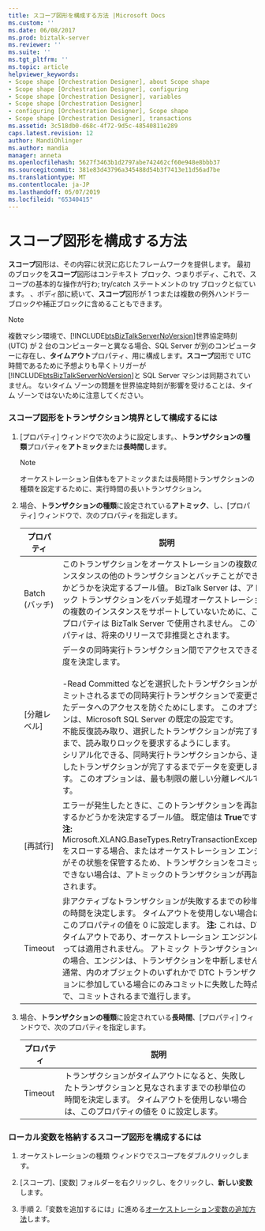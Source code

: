 ```yaml
---
title: スコープ図形を構成する方法 |Microsoft Docs
ms.custom: ''
ms.date: 06/08/2017
ms.prod: biztalk-server
ms.reviewer: ''
ms.suite: ''
ms.tgt_pltfrm: ''
ms.topic: article
helpviewer_keywords:
- Scope shape [Orchestration Designer], about Scope shape
- Scope shape [Orchestration Designer], configuring
- Scope shape [Orchestration Designer], variables
- Scope shape [Orchestration Designer]
- configuring [Orchestration Designer], Scope shape
- Scope shape [Orchestration Designer], transactions
ms.assetid: 3c518db0-d68c-4f72-9d5c-48540811e289
caps.latest.revision: 12
author: MandiOhlinger
ms.author: mandia
manager: anneta
ms.openlocfilehash: 5627f3463b1d2797abe742462cf60e948e8bbb37
ms.sourcegitcommit: 381e83d43796a345488d54b3f7413e11d56ad7be
ms.translationtype: MT
ms.contentlocale: ja-JP
ms.lasthandoff: 05/07/2019
ms.locfileid: "65340415"
---
```

# <a name="how-to-configure-the-scope-shape"></a>スコープ図形を構成する方法
**スコープ**図形は、その内容に状況に応じたフレームワークを提供します。 最初のブロックを**スコープ**図形はコンテキスト ブロック、つまりボディ、これで、スコープの基本的な操作が行わ; try/catch ステートメントの try ブロックと似ています。 、ボディ部に続いて、**スコープ**図形が 1 つまたは複数の例外ハンドラー ブロックや補正ブロックに含めることもできます。  
  
> [!NOTE]
>  複数マシン環境で、[!INCLUDE[btsBizTalkServerNoVersion](../includes/btsbiztalkservernoversion-md.md)]世界協定時刻 (UTC) が 2 台のコンピューターと異なる場合、SQL Server が別のコンピューターに存在し、**タイムアウト**プロパティ、用に構成します。**スコープ**図形で UTC 時間であるために予想よりも早くトリガーが[!INCLUDE[btsBizTalkServerNoVersion](../includes/btsbiztalkservernoversion-md.md)]と SQL Server マシンは同期されていません。 ないタイム ゾーンの問題を世界協定時刻が影響を受けることは、タイム ゾーンではないために注意してください。  
  
### <a name="to-configure-a-scope-shape-as-a-transaction-boundary"></a>スコープ図形をトランザクション境界として構成するには  
  
1.  [プロパティ] ウィンドウで次のように設定します。、**トランザクションの種類**プロパティを**アトミック**または**長時間**します。  
  
    > [!NOTE]
    >  オーケストレーション自体もをアトミックまたは長時間トランザクションの種類を設定するために、実行時間の長いトランザクション。  
  
2.  場合、**トランザクションの種類**に設定されている**アトミック**、し、[プロパティ] ウィンドウで、次のプロパティを指定します。  
  
    |プロパティ|説明|  
    |--------------|-----------------|  
    |Batch (バッチ)|このトランザクションをオーケストレーションの複数のインスタンスの他のトランザクションとバッチことができるかどうかを決定するブール値。 BizTalk Server は、アトミック トランザクションをバッチ処理オーケストレーションの複数のインスタンスをサポートしていないために、このプロパティは BizTalk Server で使用されません。 このプロパティは、将来のリリースで非推奨とされます。|  
    |[分離レベル]|データの同時実行トランザクション間でアクセスできる程度を決定します。<br /><br /> -Read Committed などを選択したトランザクションがコミットされるまでの同時実行トランザクションで変更されたデータへのアクセスを防ぐためにします。 このオプションは、Microsoft SQL Server の既定の設定です。<br />不能反復読み取り、選択したトランザクションが完了するまで、読み取りロックを要求するようにします。<br />シリアル化できる、同時実行トランザクションから、選択したトランザクションが完了するまでデータを変更します。 このオプションは、最も制限の厳しい分離レベルです。|  
    |[再試行]|エラーが発生したときに、このトランザクションを再試行するかどうかを決定するブール値。 既定値は **True**です。 **注:** Microsoft.XLANG.BaseTypes.RetryTransactionException をスローする場合、またはオーケストレーション エンジンがその状態を保管するため、トランザクションをコミットできない場合は、アトミックのトランザクションが再試行されます。|  
    |Timeout|非アクティブなトランザクションが失敗するまでの秒単位の時間を決定します。 タイムアウトを使用しない場合は、このプロパティの値を 0 に設定します。 **注:** これは、DTC タイムアウトであり、オーケストレーション エンジンによっては適用されません。 アトミック トランザクションのみの場合、エンジンは、トランザクションを中断しません。 通常、内のオブジェクトのいずれかで DTC トランザクションに参加している場合にのみコミットに失敗した時点で、コミットされるまで進行します。|  
  
3.  場合、**トランザクションの種類**に設定されている**長時間**、[プロパティ] ウィンドウで、次のプロパティを指定します。  
  
    |プロパティ|説明|  
    |--------------|-----------------|  
    |Timeout|トランザクションがタイムアウトになると、失敗したトランザクションと見なされますまでの秒単位の時間を決定します。 タイムアウトを使用しない場合は、このプロパティの値を 0 に設定します。|  
  
### <a name="to-configure-a-scope-shape-to-contain-local-variables"></a>ローカル変数を格納するスコープ図形を構成するには  
  
1.  オーケストレーションの種類 ウィンドウでスコープをダブルクリックします。  
  
2.  [スコープ]、[変数] フォルダーを右クリックし、をクリックし、**新しい変数**します。  
  
3.  手順 2.「変数を追加するには」に進める[オーケストレーション変数の追加方法](../core/how-to-add-orchestration-variables.md)します。